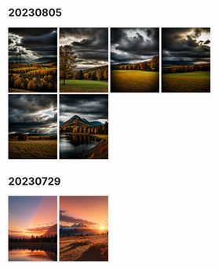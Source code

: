 ## 20230805
<img src="https://github.com/eric-projects/Stable-Diffusion-Pictures/blob/main/2023/20230805/00004823066850-风景.png" width="100px"> <img src="https://github.com/eric-projects/Stable-Diffusion-Pictures/blob/main/2023/20230805/000002248258573-风景.png" width="100px"> <img src="https://github.com/eric-projects/Stable-Diffusion-Pictures/blob/main/2023/20230805/000012248258574-风景.png" width="100px"> <img src="https://github.com/eric-projects/Stable-Diffusion-Pictures/blob/main/2023/20230805/00002823066848-风景.png" width="100px"> <img src="https://github.com/eric-projects/Stable-Diffusion-Pictures/blob/main/2023/20230805/00003823066849-风景.png" width="100px"> <img src="https://github.com/eric-projects/Stable-Diffusion-Pictures/blob/main/2023/20230805/00005823066851-风景.png" width="100px">

## 20230729
<img src="https://github.com/eric-projects/Stable-Diffusion-Pictures/blob/main/2023/20230729/1671272704-风景-天空，湖水.png" width="100px"> <img src="https://github.com/eric-projects/Stable-Diffusion-Pictures/blob/main/2023/20230729/1671272707-风景-天空，山.png" width="100px">

#
